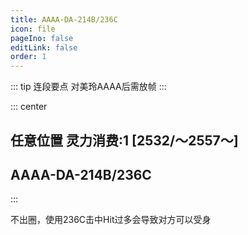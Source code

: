 ```yaml
---
title: AAAA-DA-214B/236C
icon: file
pageIno: false
editLink: false
order: 1
---
```


::: tip 连段要点
对美玲AAAA后需放帧
:::

::: center
## **任意位置 灵力消费:1 [2532/～2557～]**
## **AAAA-DA-214B/236C**
:::

不出圈，使用236C击中Hit过多会导致对方可以受身
